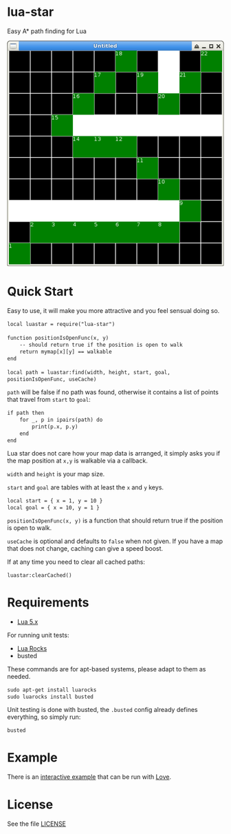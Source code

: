 # lua-star

Easy A* path finding for Lua

![lua star example screenshot](example/lua-star-01.png)

# Quick Start

Easy to use, it will make you more attractive and you feel sensual doing so.

    local luastar = require("lua-star")

    function positionIsOpenFunc(x, y)
        -- should return true if the position is open to walk
        return mymap[x][y] == walkable
    end

    local path = luastar:find(width, height, start, goal, positionIsOpenFunc, useCache)

`path` will be false if no path was found, otherwise it contains a list of points that travel from `start` to `goal`:

    if path then
        for _, p in ipairs(path) do
            print(p.x, p.y)
        end
    end

Lua star does not care how your map data is arranged, it simply asks you if the map position at `x,y` is walkable via a callback.

`width` and `height` is your map size.

`start` and `goal` are tables with at least the `x` and `y` keys.

    local start = { x = 1, y = 10 }
    local goal = { x = 10, y = 1 }

`positionIsOpenFunc(x, y)` is a function that should return true if the position is open to walk.

`useCache` is optional and defaults to `false` when not given. If you have a map that does not change, caching can give a speed boost.

If at any time you need to clear all cached paths:

    luastar:clearCached()

# Requirements

* [Lua 5.x](http://www.lua.org/)

For running unit tests:

* [Lua Rocks](https://luarocks.org/)
* busted

These commands are for apt-based systems, please adapt to them as needed.

    sudo apt-get install luarocks
    sudo luarocks install busted

Unit testing is done with busted, the `.busted` config already defines everything, so simply run:

    busted

# Example

There is an [interactive example](example/main.lua) that can be run with [Love](https://love2d.org).

# License

See the file [LICENSE](LICENSE)
